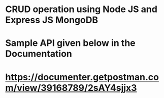 # CRUD operation using Node JS and Express JS MongoDB
# Sample API given below in the Documentation
# https://documenter.getpostman.com/view/39168789/2sAY4sjjx3